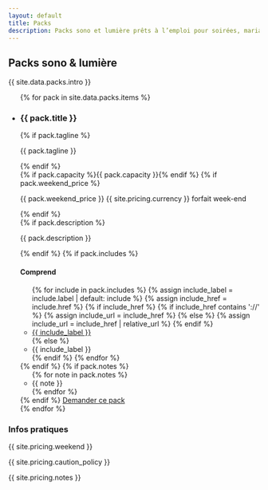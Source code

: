 ```yaml
---
layout: default
title: Packs
description: Packs sono et lumière prêts à l’emploi pour soirées, mariages et événements.
---
```


<section class="section">
  <div class="container">
    <div class="section-header">
      <h1>Packs sono & lumière</h1>
      <p class="muted">{{ site.data.packs.intro }}</p>
    </div>
    <ul class="cards pack-grid">
      {% for pack in site.data.packs.items %}
      <li class="card pack-card">
        <div class="pack-card__header">
          <div>
            <h3>{{ pack.title }}</h3>
            {% if pack.tagline %}<p class="muted">{{ pack.tagline }}</p>{% endif %}
          </div>
          <div class="pack-card__meta">
            {% if pack.capacity %}<span class="list-pill">{{ pack.capacity }}</span>{% endif %}
            {% if pack.weekend_price %}
            <p class="price">{{ pack.weekend_price }} {{ site.pricing.currency }} <span class="muted">forfait week-end</span></p>
            {% endif %}
          </div>
        </div>
        {% if pack.description %}<p class="muted">{{ pack.description }}</p>{% endif %}
        {% if pack.includes %}
        <h4>Comprend</h4>
        <ul class="pack-card__includes">
          {% for include in pack.includes %}
            {% assign include_label = include.label | default: include %}
            {% assign include_href = include.href %}
            {% if include_href %}
              {% if include_href contains '://' %}
                {% assign include_url = include_href %}
              {% else %}
                {% assign include_url = include_href | relative_url %}
              {% endif %}
              <li><a href="{{ include_url }}">{{ include_label }}</a></li>
            {% else %}
              <li>{{ include_label }}</li>
            {% endif %}
          {% endfor %}
        </ul>
        {% endif %}
        {% if pack.notes %}
        <ul class="pack-card__notes muted">
          {% for note in pack.notes %}
          <li>{{ note }}</li>
          {% endfor %}
        </ul>
        {% endif %}
        <a class="button button--primary" href="{{ site.forms.booking_google_form_url }}" target="_blank" rel="noopener">Demander ce pack</a>
      </li>
      {% endfor %}
    </ul>
    <div class="note">
      <h3>Infos pratiques</h3>
      <p>{{ site.pricing.weekend }}</p>
      <p>{{ site.pricing.caution_policy }}</p>
      <p>{{ site.pricing.notes }}</p>
    </div>
  </div>
</section>
